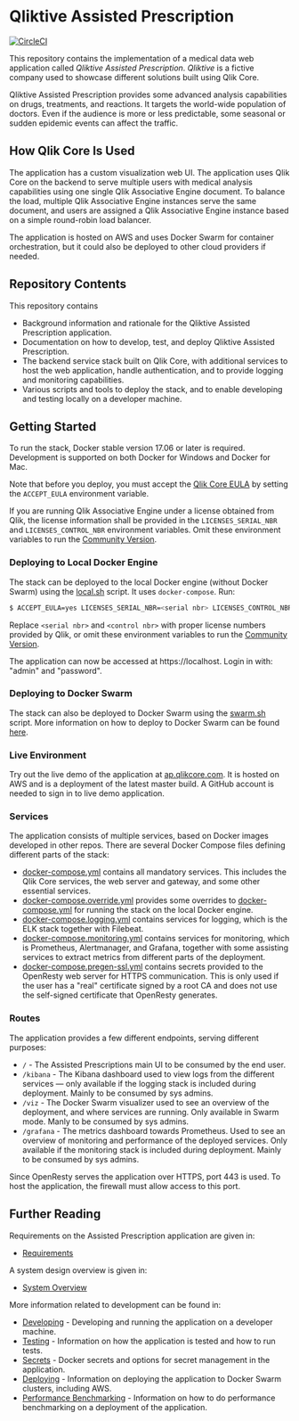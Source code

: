 # Qliktive Assisted Prescription

[![CircleCI](https://circleci.com/gh/qlik-oss/core-assisted-prescription.svg?style=svg)](https://circleci.com/gh/qlik-oss/core-assisted-prescription)

This repository contains the implementation of a medical data web application called _Qliktive Assisted Prescription_.
_Qliktive_ is a fictive company used to showcase different solutions built using Qlik Core.

Qliktive Assisted Prescription provides some advanced analysis capabilities on drugs, treatments, and reactions.
It targets the world-wide population of doctors. Even if the audience is more or less predictable, some seasonal or
sudden epidemic events can affect the traffic.

## How Qlik Core Is Used

The application has a custom visualization web UI. The application uses Qlik Core on the backend to
serve multiple users with medical analysis capabilities using one single Qlik Associative Engine document. To balance the load,
multiple Qlik Associative Engine instances serve the same document, and users are assigned a Qlik Associative Engine instance based on a simple round-robin load balancer.

The application is hosted on AWS and uses Docker Swarm for container orchestration, but it could also be deployed to
other cloud providers if needed.

## Repository Contents

This repository contains

- Background information and rationale for the Qliktive Assisted Prescription application.
- Documentation on how to develop, test, and deploy Qliktive Assisted Prescription.
- The backend service stack built on Qlik Core, with additional services to host the web application, handle
  authentication, and to provide logging and monitoring capabilities.
- Various scripts and tools to deploy the stack, and to enable developing and testing locally on a developer
  machine.

## Getting Started

To run the stack, Docker stable version 17.06 or later is required. Development is supported on both Docker for
Windows and Docker for Mac.

Note that before you deploy, you must accept the [Qlik Core EULA](https://core.qlik.com/eula/) by setting the
`ACCEPT_EULA` environment variable.

If you are running Qlik Associative Engine under a license obtained from Qlik, the license information shall be provided
in the `LICENSES_SERIAL_NBR` and `LICENSES_CONTROL_NBR` environment variables. Omit these environment variables to run
the [Community Version](https://qlikcore.com/licensing/#community).

### Deploying to Local Docker Engine

The stack can be deployed to the local Docker engine (without Docker Swarm) using the [local.sh](./local.sh) script.
It uses `docker-compose`. Run:

```sh
$ ACCEPT_EULA=yes LICENSES_SERIAL_NBR=<serial nbr> LICENSES_CONTROL_NBR=<control nbr> ./local.sh deploy
```

Replace `<serial nbr>` and `<control nbr>` with proper license numbers provided by Qlik, or omit these environment
variables to run the [Community Version](https://qlikcore.com/licensing/#community).

The application can now be accessed at https://localhost. Login in with: "admin" and "password".

### Deploying to Docker Swarm

The stack can also be deployed to Docker Swarm using the [swarm.sh](./swarm.sh) script. More information on how to
deploy to Docker Swarm can be found [here](./docs/deploying-swarm.md).

### Live Environment

Try out the live demo of the application at [ap.qlikcore.com](https://ap.qlikcore.com/). It is hosted on AWS and is a
deployment of the latest master build. A GitHub account is needed to sign in to live demo application.

### Services

The application consists of multiple services, based on Docker images developed in other repos. There are several
Docker Compose files defining different parts of the stack:

- [docker-compose.yml](./docker-compose.yml) contains all mandatory services. This includes the Qlik Core services,
  the web server and gateway, and some other essential services.
- [docker-compose.override.yml](./docker-compose.override.yml) provides some overrides to
  [docker-compose.yml](./docker-compose.yml) for running the stack on the local Docker engine.
- [docker-compose.logging.yml](./docker-compose.logging.yml) contains services for logging, which is the ELK stack
  together with Filebeat.
- [docker-compose.monitoring.yml](./docker-compose.monitoring.yml) contains services for monitoring, which is
  Prometheus, Alertmanager, and Grafana, together with some assisting services to extract metrics from different parts
  of the deployment.
- [docker-compose.pregen-ssl.yml](./docker-compose.pregen-ssl.yml) contains secrets provided to the OpenResty web server
  for HTTPS communication. This is only used if the user has a "real" certificate signed by a root CA and does not use
  the self-signed certificate that OpenResty generates.

### Routes

The application provides a few different endpoints, serving different purposes:

- `/` - The Assisted Prescriptions main UI to be consumed by the end user.
- `/kibana` - The Kibana dashboard used to view logs from the different services — only available if the logging
  stack is included during deployment. Mainly to be consumed by sys admins.
- `/viz` - The Docker Swarm visualizer used to see an overview of the deployment, and where services are running.
  Only available in Swarm mode. Manly to be consumed by sys admins.
- `/grafana` - The metrics dashboard towards Prometheus. Used to see an overview of monitoring and performance of the
  deployed services. Only available if the monitoring stack is included during deployment. Mainly to be consumed by sys
  admins.

Since OpenResty serves the application over HTTPS, port 443 is used. To host the application, the firewall must allow
access to this port.

## Further Reading

Requirements on the Assisted Prescription application are given in:

- [Requirements](./docs/requirements.md)

A system design overview is given in:

- [System Overview](./docs/system-design/system-overview.md)

More information related to development can be found in:

- [Developing](./docs/developing.md) - Developing and running the application on a developer machine.
- [Testing](./docs/testing.md) - Information on how the application is tested and how to run tests.
- [Secrets](./docs/secrets.md) - Docker secrets and options for secret management in the application.
- [Deploying](./docs/deploying-swarm.md) - Information on deploying the application to Docker Swarm clusters,
  including AWS.
- [Performance Benchmarking](./docs/performance-benchmarking.md) - Information on how to do performance benchmarking on
  a deployment of the application.
